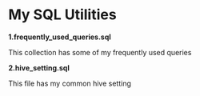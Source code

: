 # My SQL Utilities

**1.frequently_used_queries.sql**

This collection has some of my frequently used queries

**2.hive_setting.sql**

This file has my common hive setting